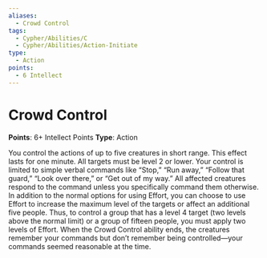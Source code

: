 ```yaml
---
aliases:
  - Crowd Control
tags:
  - Cypher/Abilities/C
  - Cypher/Abilities/Action-Initiate
type:
  - Action
points:
  - 6 Intellect
---
```


# Crowd Control

**Points**: 6+ Intellect Points
**Type**: Action

You control the actions of up to five creatures in short range. This effect lasts for one minute. All targets must be level 2 or lower. Your control is limited to simple verbal commands like “Stop,” “Run away,” “Follow that guard,” “Look over there,” or “Get out of my way.” All affected creatures respond to the command unless you specifically command them otherwise. In addition to the normal options for using Effort, you can choose to use Effort to increase the maximum level of the targets or affect an additional five people. Thus, to control a group that has a level 4 target (two levels above the normal limit) or a group of fifteen people, you must apply two levels of Effort. When the Crowd Control ability ends, the creatures remember your commands but don’t remember being controlled—your commands seemed reasonable at the time.
